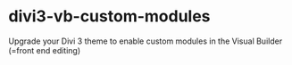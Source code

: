 # divi3-vb-custom-modules
Upgrade your Divi 3 theme to enable custom modules in the Visual Builder (=front end editing)

